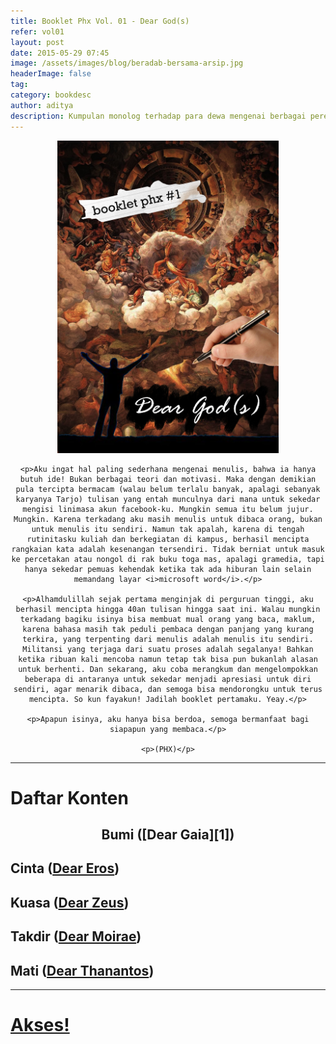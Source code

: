 ```yaml
---
title: Booklet Phx Vol. 01 - Dear God(s)
refer: vol01
layout: post
date: 2015-05-29 07:45
image: /assets/images/blog/beradab-bersama-arsip.jpg
headerImage: false
tag:
category: bookdesc
author: aditya
description: Kumpulan monolog terhadap para dewa mengenai berbagai perenungan terhadap semesta
---
```


<div align="center">
	<img class="image" src="/assets/images/cover/booklet1.jpg" alt="__" height="500px">

	<p>Aku ingat hal paling sederhana mengenai menulis, bahwa ia hanya butuh ide! Bukan berbagai teori dan motivasi. Maka dengan demikian pula tercipta bermacam (walau belum terlalu banyak, apalagi sebanyak karyanya Tarjo) tulisan yang entah munculnya dari mana untuk sekedar mengisi linimasa akun facebook-ku. Mungkin semua itu belum jujur. Mungkin. Karena terkadang aku masih menulis untuk dibaca orang, bukan untuk menulis itu sendiri. Namun tak apalah, karena di tengah rutinitasku kuliah dan berkegiatan di kampus, berhasil mencipta rangkaian kata adalah kesenangan tersendiri. Tidak berniat untuk masuk ke percetakan atau nongol di rak buku toga mas, apalagi gramedia, tapi hanya sekedar pemuas kehendak ketika tak ada hiburan lain selain memandang layar <i>microsoft word</i>.</p>

	<p>Alhamdulillah sejak pertama menginjak di perguruan tinggi, aku berhasil mencipta hingga 40an tulisan hingga saat ini. Walau mungkin terkadang bagiku isinya bisa membuat mual orang yang baca, maklum, karena bahasa masih tak peduli pembaca dengan panjang yang kurang terkira, yang terpenting dari menulis adalah menulis itu sendiri. Militansi yang terjaga dari suatu proses adalah segalanya! Bahkan ketika ribuan kali mencoba namun tetap tak bisa pun bukanlah alasan untuk berhenti. Dan sekarang, aku coba merangkum dan mengelompokkan beberapa di antaranya untuk sekedar menjadi apresiasi untuk diri sendiri, agar menarik dibaca, dan semoga bisa mendorongku untuk terus mencipta. So kun fayakun! Jadilah booklet pertamaku. Yeay.</p>

	<p>Apapun isinya, aku hanya bisa berdoa, semoga bermanfaat bagi siapapun yang membaca.</p>

	<p>(PHX)</p>

</div>

***

# Daftar Konten

<h2 align="center"> Bumi ([Dear Gaia][1]) </h2>

## Cinta ([Dear Eros][2])

## Kuasa ([Dear Zeus][3])

## Takdir ([Dear Moirae][4])

## Mati ([Dear Thanantos][5])

[1]: http://phoenixfin.me/dear-gaia
[2]: http://phoenixfin.me/dear-eros
[3]: http://phoenixfin.me/dear-zeus
[4]: http://phoenixfin.me/dear-moirae
[5]: http://phoenixfin.me/dear-thanantos

***

# [Akses!][6]

[6]: https://issuu.com/aditya-finiarelphoenix/docs/_1_dear_god_s_